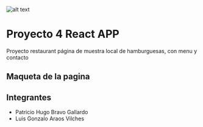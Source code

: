 ![alt text](./public/favicon.ico)
# Proyecto 4 React APP
Proyecto restaurant página de muestra local de hamburguesas, con menu y contacto

## Maqueta de la pagina


## Integrantes
- Patricio Hugo Bravo Gallardo
- Luis Gonzalo Araos Vilches